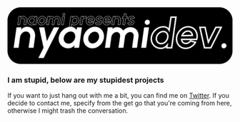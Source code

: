 <center><img src="memelogo.svg"></img></center>

### I am stupid, below are my stupidest projects
If you want to just hang out with me a bit, you can find me on [Twitter](https://twitter.com/NyaomiTWT). If you decide to contact me, specify from the get go that you're coming from here, otherwise I might trash the conversation.
